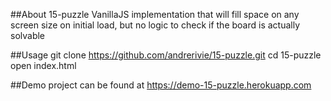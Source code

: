 ##About
15-puzzle VanillaJS implementation that will fill space on any screen size on initial load, but no logic to check if the board is actually solvable

##Usage
git clone https://github.com/andrerivie/15-puzzle.git
cd 15-puzzle
open index.html

##Demo
project can be found at https://demo-15-puzzle.herokuapp.com
